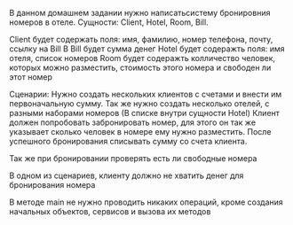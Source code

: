 В данном домашнем задании нужно написатьсистему бронировния номеров в отеле.
Сущности: Client, Hotel, Room, Bill.

Client будет содержать поля: имя, фамилию, номер телефона, почту, ссылку на Bill
В Bill будет сумма денег
Hotel будет содеражть поля: имя отеля, список номеров
Room будет содеражть колличество человек, которых можно разместить, стоимость этого номера и свободен ли этот номер

Сценарии:
Нужно создать нескольких клиентов с счетами и внести им первоначальную сумму. Так же нужно создать
несколько отелей, с разными наборами номеров (В списке внутри сущности Hotel)
Клиент должен попробовать забронировать номер, для этого он так же указывает
сколько человек в номере ему нужно разместить. После успешного бронирования списывать сумму со счета клиента.

Так же при бронировании проверять есть ли свободные номера

В одном из сценариев, клиенту должно не хватить денег для бронирования номера

В методе main не нужно проводить никаких операций, кроме создания начальных объектов, сервисов и вызова их методов
